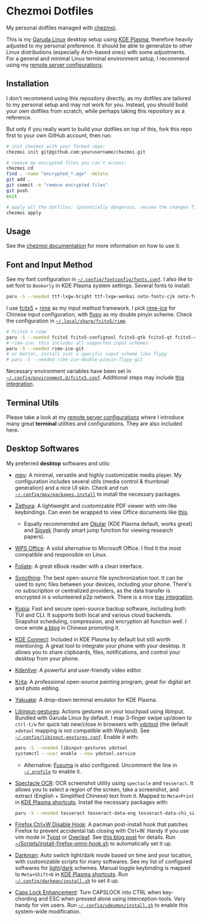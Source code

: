 # Chezmoi Dotfiles

My personal dotfiles managed with [chezmoi](https://www.chezmoi.io/).

This is my [Garuda Linux](https://garudalinux.org/) desktop setup using [KDE Plasma](https://kde.org/plasma-desktop/), therefore heavily adjusted to my personal preference. It should be able to generalize to other Linux distributions (especially Arch-based ones) with some adjustments. For a general and minimal Linux terminal environment setup, I recommend using my [remote server configurations](https://github.com/aik2mlj/remote-server-configs).

## Installation

I don't recommend using this repository directly, as my dotfiles are tailored to my personal setup and may not work for you. Instead, you should build your own dotfiles from scratch, while perhaps taking this repository as a reference.

But only if you really want to build your dotfiles on top of this, fork this repo first to your own GitHub account, then run:

```bash
# init chezmoi with your forked repo:
chezmoi init git@github.com:yourusername/chezmoi.git

# remove my encrypted files you can't access:
chezmoi cd
find . -name "encrypted_*.age" -delete
git add .
git commit -m "remove encrypted files"
git push
exit

# apply all the dotfiles: (potentially dangerous, review the changes first)
chezmoi apply
```

## Usage

See the [chezmoi documentation](https://www.chezmoi.io/) for more information on how to use it.

## Font and Input Method

See my font configuration in [`~/.config/fontconfig/fonts.conf`](dot_config/fontconfig/fonts.conf). I also like to set font to `Bookerly` in KDE Plasma system settings. Several fonts to install:

```bash
paru -S --needed ttf-lxgw-bright ttf-lxgw-wenkai noto-fonts-cjk noto-fonts ttf-delugia-code ttf-bookerly
```

I use [fcitx5](https://wiki.archlinux.org/title/Fcitx5) + [rime](https://wiki.archlinux.org/title/Rime) as my input method framework. I pick [rime-ice](https://github.com/iDvel/rime-ice) for Chinese input configuration, with [flypy](https://flypy.cc/) as my double pinyin scheme. Check the configuration in [`~/.local/share/fcitx5/rime`](dot_local/share/private_fcitx5/private_rime).

```bash
# fcitx5 + rime
paru -S --needed fcitx5 fcitx5-configtool fcitx5-gtk fcitx5-qt fcitx5-rime
# rime-ice: this includes all supported input schemes
paru -S --needed rime-ice-git
# or better, install just a specific input scheme like flypy
# paru -S --needed rime-ice-double-pinyin-flypy-git
```

Necessary environment variables have been set in [`~/.config/environment.d/fcitx5.conf`](dot_config/environment.d/fcitx5.conf). Additional steps may include [this integration](https://wiki.archlinux.org/title/Fcitx5#KDE_Plasma).

## Terminal Utils

Please take a look at my [remote server configurations](https://github.com/aik2mlj/remote-server-configs) where I introduce many great **terminal** utilities and configurations. They are also included here.

## Desktop Softwares

My preferred **desktop** softwares and utils:

- [mpv](https://wiki.archlinux.org/title/Mpv): A minimal, versatile and highly customizable media player. My configuration includes several utils (media control & thumbnail generation) and a nice UI skin. Check and run [`~/.config/mpv/packages.install`](dot_config/mpv/executable_packages.install) to install the necessary packages.

- [Zathura](https://wiki.archlinux.org/title/Zathura): A lightweight and customizable PDF viewer with vim-like keybindings. Can even be wrapped to view Office documents like [this](https://wiki.archlinux.org/title/Zathura#Read_Microsoft_Office/LibreOffice_documents_within_zathura).
  - Equally recommended are [Okular](https://okular.kde.org) (KDE Plasma default, works great) and [Sioyek](https://sioyek.info/) (handy smart jump function for viewing research papers).

- [WPS Office](https://wiki.archlinux.org/title/WPS_Office): A solid alternative to Microsoft Office. I find it the most compatible and responsible on Linux.

- [Foliate](https://johnfactotum.github.io/foliate/): A great eBook reader with a clean interface.

- [Syncthing](https://wiki.archlinux.org/title/Syncthing): The best open-source file synchronization tool. It can be used to sync files between your devices, including your phone. There's no subscription or centralized providers, as the data transfer is encrypted in a volunteered p2p network. There is a nice [tray integration](https://wiki.archlinux.org/title/Syncthing#Syncthing_Tray).

- [Kopia](https://kopia.io/): Fast and secure open-source backup software, including both TUI and CLI. It supports both local and various cloud backends. Snapshot scheduling, compression, and encryption all function well. I once wrote [a blog](https://zhuanlan.zhihu.com/p/541234817) in Chinese promoting it.

- [KDE Connect](https://wiki.archlinux.org/title/KDE_Connect): Included in KDE Plasma by default but still worth mentioning. A great tool to integrate your phone with your desktop. It allows you to share clipboards, files, notifications, and control your desktop from your phone.

- [Kdenlive](https://kdenlive.org/): A powerful and user-friendly video editor.

- [Krita](https://krita.org/): A professional open-source painting program, great for digital art and photo editing.

- [Yakuake](https://wiki.archlinux.org/title/Yakuake): A drop-down terminal emulator for KDE Plasma.

- [Libinput-gestures](https://wiki.archlinux.org/title/Libinput#libinput-gestures): Actions gestures on your touchpad using libinput. Bundled with Garuda Linux by default. I map 3-finger swipe up/down to `ctrl-t/w` for quick tab new/close in browsers with [ydotool](https://github.com/ReimuNotMoe/ydotool) (the default `xdotool` mapping is not compatible with Wayland). See [`~/.config/libinput-gestures.conf`](./dot_config/libinput-gestures.conf). Enable it with:

  ```bash
  paru -S --needed libinput-gestures ydotool
  systemctl --user enable --now ydotool.service
  ```

  - Alternative: [Fusuma](https://wiki.archlinux.org/title/Libinput#fusuma) is also configured. Uncomment the line in [`~/.profile`](dot_profile) to enable it.

- [Spectacle OCR](Scripts/executable_spectacle-ocr.sh): OCR screenshot utility using `spectacle` and `tesseract`. It allows you to select a region of the screen, take a screenshot, and extract (English + Simplified Chinese) text from it. Mapped to `Meta+Print` in [KDE Plasma shortcuts](dot_config/private_kglobalshortcutsrc). Install the necessary packages with:

  ```bash
  paru -S --needed tesseract tesseract-data-eng tesseract-data-chi_sim spectacle
  ```

- [Firefox Ctrl+W Disable Hook](Scripts/firefox-omni.hook): A pacman post-install hook that patches Firefox to prevent accidental tab closing with Ctrl+W. Handy if you use vim mode in [Typst](https://typst.app/) or [Overleaf](https://www.overleaf.com/). See [this blog post](https://www.math.cmu.edu/~gautam/sj/blog/20220329-firefox-disable-ctrl-w.html) for details. Run [~/Scripts/install-firefox-omni-hook.sh](Scripts/executable_install-firefox-omni-hook.sh) to automatically set it up.

- [Darkman](https://wiki.archlinux.org/title/Dark_mode_switching#Tools): Auto switch light/dark mode based on time and your location, with customizable scripts for many softwares. See my list of configured softwares for [light](dot_config/darkman/light-mode.d)/[dark](dot_config/darkman/dark-mode.d) schemes. Manual toggle keybinding is mapped to `Meta+Shift+D` in [KDE Plasma shortcuts](dot_config/private_kglobalshortcutsrc). Run [`~/.config/darkman/install.sh`](dot_config/darkman/executable_install.sh) to set it up.

- [Caps Lock Enhancement](dot_config/udevmon/): Turn CAPSLOCK into CTRL when key-chording and ESC when pressed alone using interception-tools. Very handy for vim users. Run [`~/.config/udevmon/install.sh`](dot_config/udevmon/executable_install.sh) to enable this system-wide modification.
